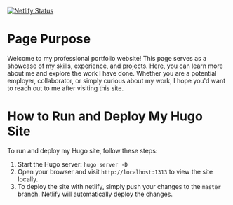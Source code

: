 [![Netlify Status](https://api.netlify.com/api/v1/badges/12ba95cf-d4d4-4e6c-ba56-6e3019cb5499/deploy-status)](https://app.netlify.com/sites/salahalshaal/deploys)

# Page Purpose

Welcome to my professional portfolio website! This page serves as a showcase of my skills, experience, and projects. Here, you can learn more about me and explore the work I have done. Whether you are a potential employer, collaborator, or simply curious about my work, I hope you'd want to reach out to me after visiting this site.

# How to Run and Deploy My Hugo Site

To run and deploy my Hugo site, follow these steps:

1. Start the Hugo server: `hugo server -D`
2. Open your browser and visit `http://localhost:1313` to view the site locally.
3. To deploy the site with netlify, simply push your changes to the `master` branch. Netlify will automatically deploy the changes.

